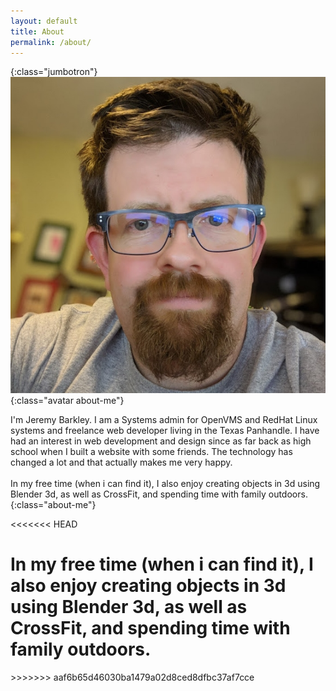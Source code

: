 ```yaml
---
layout: default
title: About
permalink: /about/
---
```

{:class="jumbotron"}
![alt text](/img/about-me.jpg "about-me.jpg"){:class="avatar about-me"}
<div class="container" markdown="1">

I'm Jeremy Barkley. I am a Systems admin for OpenVMS and RedHat Linux systems and freelance web developer living in the Texas Panhandle. I have had an interest in web development and design since as far back as high school when I built a website with some friends. The technology has changed a lot and that actually makes me very happy.
<br><br>In my free time (when i can find it), I also enjoy creating objects in 3d using Blender 3d, as well as CrossFit, and spending time with family outdoors.
{:class="about-me"}

<<<<<<< HEAD


In my free time (when i can find it), I also enjoy creating objects in 3d using Blender 3d, as well as CrossFit, and spending time with family outdoors.
=======
</div>
>>>>>>> aaf6b65d46030ba1479a02d8ced8dfbc37af7cce
